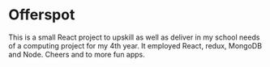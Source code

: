 # Offerspot

This is a small React project to upskill as well as deliver in my school needs of a computing project for my 4th year. It employed React, redux, MongoDB and Node. Cheers and to more fun apps.
